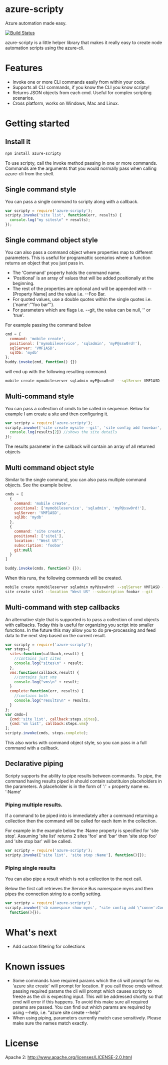 azure-scripty
===============

Azure automation made easy. 

[![Build Status](https://travis-ci.org/glennblock/azure-scripty.png)](https://travis-ci.org/glennblock/azure-scripty)


azure-scripty is a little helper library that makes it really easy to create node automation scripts using the azure-cli.

# Features
* Invoke one or more CLI commands easily from within your code.
* Supports all CLI commands, if you know the CLI you know scripty!
* Returns JSON objects from each cmd. Useful for complex scripting scenarios.
* Cross platform, works on Windows, Mac and Linux.

# Getting started

## Install it
```bash
npm install azure-scripty
```

To use scripty, call the invoke method passing in one or more commands. Commands are the arguments that you would normally pass when calling azure-cli from the shell.

## Single command style

You can pass a single command to scripty along with a callback.

```javascript
var scripty = require('azure-scripty');
scripty.invoke('site list', function(err, results) {
  console.log("my sites\n" + results);
});
````

## Single command object style ##

You can also pass a command object where properties map to different parameters. This is useful for programattic scenarios where a function returns an object that you just pass in.

* The 'Command' property holds the command name. 
* 'Positional' is an array of values that will be added positionally at the beginning. 
* The rest of the properties are optional and will be appended with --[Property Name] and the value i.e. --Foo Bar.
* For quoted values, use a double quotes within the single quotes i.e. {'name':'"foo bar"'}.
* For parameters which are flags i.e. --git, the value can be null, '' or 'true'.

For example passing the command below

```javascript
cmd = {
  command: 'mobile create',
  positional: ['mymobileservice', 'sqladmin', 'myP@ssw0rd!'],
  sqlServer: 'VMF1ASD',
  sqlDb: 'mydb'
};
buddy.invoke(cmd, function() {})
```
will end up with the following resulting command.

```bash
mobile create mymobileserver sqladmin myP@ssw0rd! --sqlServer VMF1ASD --sqlDb myDB
```

## Multi-command style

You can pass a collection of cmds to be called in sequence. Below for example I am create a site and then configuring it.

```javascript
var scripty = require('azure-scripty');
scripty.invoke(['site create mysite --git', 'site config add foo=bar', 'site show mysite'], function(err, results){
  console.log(results[2]) //shows the site details
});
````

The results parameter in the callback will contain an array of all returned objects

## Multi command object style ##

Similar to the single command, you can also pass multiple command objects. See the example below.

```javascript
cmds = [
  {
    command: 'mobile create',
    positional: ['mymobileservice', 'sqladmin', 'myP@ssw0rd!'],
    sqlServer: 'VMF1ASD',
    sqlDb: 'mydb'
  },
  {
    command: 'site create',
    positional: ['site1'],
    location: '"West US"',
    subscription: 'foobar'
    git:null
  }
]

buddy.invoke(cmds, function() {});
```

When this runs, the following commands will be created.

```bash
mobile create mymobileserver sqladmin myP@ssw0rd! --sqlServer VMF1ASD --sqlDb myDB
site create site1 --location "West US" --subscription foobar --git
```

## Multi-command with step callbacks

An alternative style that is supported is to pass a collection of cmd objects with callbacks. Today this is useful for organizing you script into smaller functions. In the future this may allow you to do pre-processing and feed data to the next step based on the current result.

```javascript
var scripty = require('azure-scripty');
var steps={
  sites:function(callback,result) {
    //contains just sites
    console.log("sites\n" + result;
  },
  vms:function(callback,result) {
    //contains just vms
    console.log("vms\n" + result;
  }
  complete:function(err, results) {
    //contains both
    console.log("results\n" + results;
  }
};
var cmds=[
  {cmd:'site list', callback:steps.sites},
  {cmd:'vm list', callback:steps.vms}
];
scripty.invoke(cmds, steps.complete);
````

This also works with command object style, so you can pass in a full command with a callback.

## Declarative piping

Scripty supports the ability to pipe results between commands. To pipe, the command having results piped in should contain substituion placeholders in the parameters. A placeholder is in the form of ':' + property name ex. ':Name'

### Piping multiple results. 

If a command to be piped into is immediately after a command returning a collection then the command will be called for each item in the collection. 

For example in the example below the :Name property is specified for 'site stop'. Assuming 'site list' returns 2 sites 'foo' and 'bar' then 'site stop foo' and 'site stop bar' will be called.

```javascript
var scripty = require('azure-scripty');
scripty.invoke(['site list', 'site stop :Name'], function(){});
```

### Piping single results

You can also pipe a result which is not a collection to the next call.

Below the first call retrieves the Service Bus namespace myns and then pipes the connection string to a config setting.

```javascript
var scripty = require('azure-scripty')
scripty.invoke(['sb namespace show myns', "site config add \"conn=':ConnectionString'\" mysite"], 
  function(){});
```

# What's next
* Add custom filtering for collections 

# Known issues

* Some commands have required params which the cli will prompt for ex. 'azure site create' will prompt for location. If you call those cmds without passing required params the cli will prompt which causes scripty to freeze as the cli is expecting input. This will be addressed shortly so that cmd will error if this happens. To avoid this make sure all required params are passed. You can find out which params are required by using --help, i.e. "azure site create --help"
* When using piping, parameters currently match case sensitively. Please make sure the names match exactly.

# License

Apache 2: http://www.apache.org/licenses/LICENSE-2.0.html

